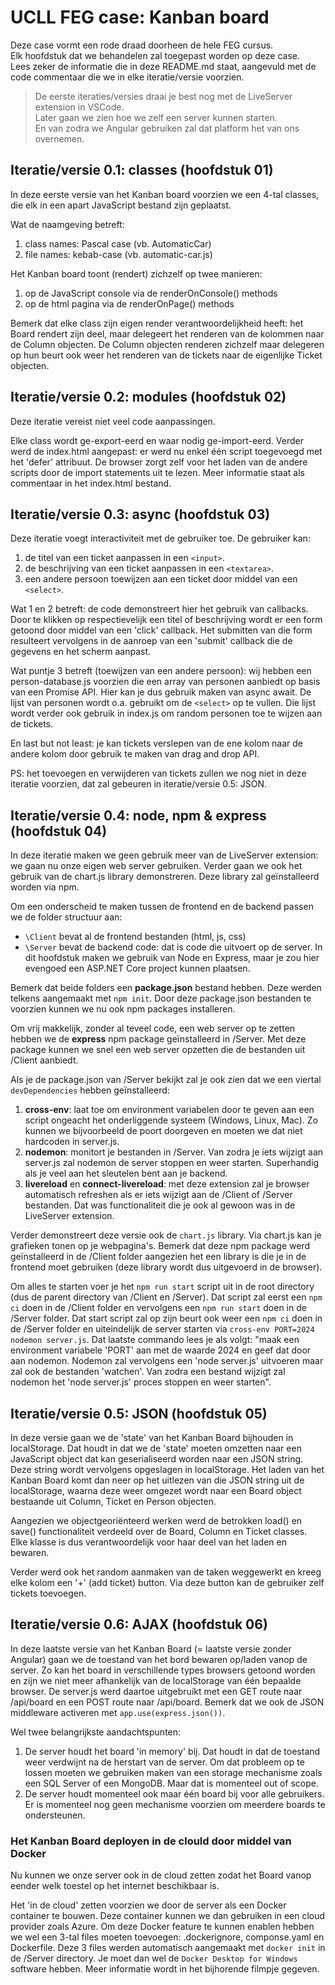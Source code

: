 # UCLL FEG case: Kanban board
Deze case vormt een rode draad doorheen de hele FEG cursus.  
Elk hoofdstuk dat we behandelen zal toegepast worden op deze case.  
Lees zeker de informatie die in deze README.md staat, aangevuld met de code commentaar die we in elke iteratie/versie voorzien.

> De eerste iteraties/versies draai je best nog met de LiveServer extension in VSCode.  
> Later gaan we zien hoe we zelf een server kunnen starten.  
> En van zodra we Angular gebruiken zal dat platform het van ons overnemen.

## Iteratie/versie 0.1: classes (hoofdstuk 01)
In deze eerste versie van het Kanban board voorzien we een 4-tal classes, die elk in een apart JavaScript bestand zijn geplaatst.

Wat de naamgeving betreft:
1. class names: Pascal case (vb. AutomaticCar)
2. file names: kebab-case (vb. automatic-car.js)

Het Kanban board toont (rendert) zichzelf op twee manieren:
1. op de JavaScript console via de renderOnConsole() methods
2. op de html pagina via de renderOnPage() methods

Bemerk dat elke class zijn eigen render verantwoordelijkheid heeft:
het Board rendert zijn deel, maar delegeert het renderen van de kolommen naar de Column objecten. De Column objecten renderen zichzelf maar delegeren op hun beurt ook weer het renderen van de tickets naar de eigenlijke Ticket objecten.

## Iteratie/versie 0.2: modules (hoofdstuk 02)
Deze iteratie vereist niet veel code aanpassingen.

Elke class wordt ge-export-eerd en waar nodig ge-import-eerd.
Verder werd de index.html aangepast: er werd nu enkel één script toegevoegd met het 'defer' attribuut. De browser zorgt zelf voor het laden van de andere scripts door de import statements uit te lezen. Meer informatie staat als commentaar in het index.html bestand.

## Iteratie/versie 0.3: async (hoofdstuk 03)
Deze iteratie voegt interactiviteit met de gebruiker toe. De gebruiker kan:
1. de titel van een ticket aanpassen in een ```<input>```.
2. de beschrijving van een ticket aanpassen in een ```<textarea>```.
3. een andere persoon toewijzen aan een ticket door middel van een ```<select>```.

Wat 1 en 2 betreft: de code demonstreert hier het gebruik van callbacks. Door te klikken op respectievelijk een titel of beschrijving wordt er een form getoond door middel van een 'click' callback. Het submitten van die form resulteert vervolgens in de aanroep van een 'submit' callback die de gegevens en het scherm aanpast.

Wat puntje 3 betreft (toewijzen van een andere persoon): wij hebben een person-database.js voorzien die een array van personen aanbiedt op basis van een Promise API. Hier kan je dus gebruik maken van async await. De lijst van personen wordt o.a. gebruikt om de ```<select>``` op te vullen. Die lijst wordt verder ook gebruik in index.js om random personen toe te wijzen aan de tickets.

En last but not least: je kan tickets verslepen van de ene kolom naar de andere kolom door gebruik te maken van drag and drop API.

PS: het toevoegen en verwijderen van tickets zullen we nog niet in deze iteratie voorzien, dat zal gebeuren in iteratie/versie 0.5: JSON.

## Iteratie/versie 0.4: node, npm & express (hoofdstuk 04)
In deze iteratie maken we geen gebruik meer van de LiveServer extension: we gaan nu onze eigen web server gebruiken.
Verder gaan we ook het gebruik van de chart.js library demonstreren. Deze library zal geïnstalleerd worden via npm.

Om een onderscheid te maken tussen de frontend en de backend passen we de folder structuur aan:
* ```\Client``` bevat al de frontend bestanden (html, js, css)
* ```\Server``` bevat de backend code: dat is code die uitvoert op de server. In dit hoofdstuk maken we gebruik van Node en Express, maar je zou hier evengoed een ASP.NET Core project kunnen plaatsen.

Bemerk dat beide folders een **package.json** bestand hebben.
Deze werden telkens aangemaakt met ```npm init```. 
Door deze package.json bestanden te voorzien kunnen we nu ook npm packages installeren.

Om vrij makkelijk, zonder al teveel code, een web server op te zetten hebben we de **express** npm package geïnstalleerd in /Server. Met deze package kunnen we snel een web server opzetten die de bestanden uit /Client aanbiedt. 

Als je de package.json van /Server bekijkt zal je ook zien dat we een viertal ```devDependencies``` hebben geïnstalleerd:
1. **cross-env**: laat toe om environment variabelen door te geven aan een script ongeacht het onderliggende systeem (Windows, Linux, Mac). Zo kunnen we bijvoorbeeld de poort doorgeven en moeten we dat niet hardcoden in server.js.
2. **nodemon**: monitort je bestanden in /Server. Van zodra je iets wijzigt aan server.js zal nodemon de server stoppen en weer starten. Superhandig als je veel aan het sleutelen bent aan je backend.
3. **livereload** en **connect-livereload**: met deze extension zal je browser automatisch refreshen als er iets wijzigt aan de /Client of /Server bestanden. Dat was functionaliteit die je ook al gewoon was in de LiveServer extension.

Verder demonstreert deze versie ook de ```chart.js``` library. Via chart.js kan je grafieken tonen op je webpagina's.
Bemerk dat deze npm package werd geïnstalleerd in de /Client folder aangezien het een library is die je in de frontend moet gebruiken (deze library wordt dus uitgevoerd in de browser).

Om alles te starten voer je het ```npm run start``` script uit in de root directory (dus de parent directory van /Client en /Server).
Dat script zal eerst een ```npm ci``` doen in de /Client folder en vervolgens een ```npm run start``` doen in de /Server folder.
Dat start script zal op zijn beurt ook weer een ```npm ci``` doen in de /Server folder en uiteindelijk de server starten via ```cross-env PORT=2024 nodemon server.js```.
Dat laatste commando lees je als volgt: 
"maak een environment variabele 'PORT' aan met de waarde 2024 en geef dat door aan nodemon. Nodemon zal vervolgens een 'node server.js' uitvoeren maar zal ook de bestanden 'watchen'. Van zodra een bestand wijzigt zal nodemon het 'node server.js' proces stoppen en weer starten".

## Iteratie/versie 0.5: JSON (hoofdstuk 05)
In deze versie gaan we de 'state' van het Kanban Board bijhouden in localStorage.
Dat houdt in dat we de 'state' moeten omzetten naar een JavaScript object dat kan geserialiseerd worden naar een JSON string.
Deze string wordt vervolgens opgeslagen in localStorage.
Het laden van het Kanban Board komt dan neer op het uitlezen van die JSON string uit de localStorage, waarna deze weer omgezet wordt naar een Board object bestaande uit Column, Ticket en Person objecten.

Aangezien we objectgeoriënteerd werken werd de betrokken load() en save() functionaliteit verdeeld over de Board, Column en Ticket classes.
Elke klasse is dus verantwoordelijk voor haar deel van het laden en bewaren.

Verder werd ook het random aanmaken van de taken weggewerkt en kreeg elke kolom een '+' (add ticket) button.
Via deze button kan de gebruiker zelf tickets toevoegen.

## Iteratie/versie 0.6: AJAX (hoofdstuk 06)
In deze laatste versie van het Kanban Board (= laatste versie zonder Angular) gaan we de toestand van het bord bewaren op/laden vanop de server.
Zo kan het board in verschillende types browsers getoond worden en zijn we niet meer afhankelijk van de localStorage van één bepaalde browser.
De server.js werd daartoe uitgebruikt met een GET route naar /api/board en een POST route naar /api/board. 
Bemerk dat we ook de JSON middleware activeren met ```app.use(express.json())```.

Wel twee belangrijkste aandachtspunten:
1. De server houdt het board 'in memory' bij. Dat houdt in dat de toestand weer verdwijnt na de herstart van de server. 
Om dat probleem op te lossen moeten we gebruiken maken van een storage mechanisme zoals een SQL Server of een MongoDB. 
Maar dat is momenteel out of scope.
2. De server houdt momenteel ook maar één board bij voor alle gebruikers. Er is momenteel nog geen mechanisme voorzien om meerdere boards te ondersteunen.

### Het Kanban Board deployen in de clould door middel van Docker
Nu kunnen we onze server ook in de cloud zetten zodat het Board vanop eender welk toestel op het internet beschikbaar is.

Het 'in de cloud' zetten voorzien we door de server als een Docker container te bouwen. Deze container kunnen we dan gebruiken in een cloud provider zoals Azure.
Om deze Docker feature te kunnen enablen hebben we wel een 3-tal files moeten toevoegen: .dockerignore, componse.yaml en Dockerfile.
Deze 3 files werden automatisch aangemaakt met ```docker init``` in de /Server directory. Je moet dan wel de ```Docker Desktop for Windows``` software hebben.
Meer informatie wordt in het bijhorende filmpje gegeven.
